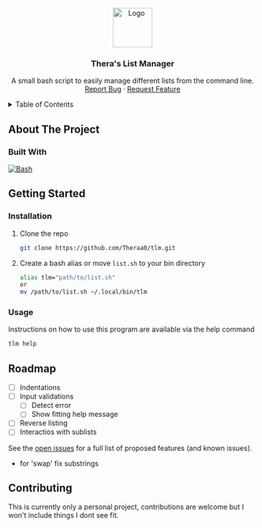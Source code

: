 <!-- PROJECT LOGO -->
<br />
<div align="center">
  <a href="https://github.com/Theraa0/tlm">
    <img src="images/logo.png" alt="Logo" width="80" height="80">
  </a>

<h3 align="center">Thera's List Manager</h3>

  <p align="center">
    A small bash script to easily manage different lists from the command line.
    <br />
    <a href="https://github.com/Theraa0/tlm/issues">Report Bug</a>
    ·
    <a href="https://github.com/Theraa0/tlm/issues">Request Feature</a>
  </p>
</div>


<details>
  <summary>Table of Contents</summary>
  <ol>
    <li>
      <a href="#about-the-project">About The Project</a>
    </li>
    <li>
      <a href="#getting-started">Getting Started</a>
      <ul>
        <li><a href="#installation">Installation</a></li>
        <li><a href="#usage">Usage</a></li>
      </ul>
    </li>
    <li><a href="#roadmap">Roadmap</a></li>
    <li><a href="#contributing">Contributing</a></li>
  </ol>
</details>



## About The Project


### Built With

[![Bash][Bash.js]][Bash-url]


<!-- GETTING STARTED -->
## Getting Started

### Installation

1. Clone the repo
   ```sh
   git clone https://github.com/Theraa0/tlm.git
   ```
2. Create a bash alias or move ```list.sh``` to your bin directory
   ```sh
   alias tlm="path/to/list.sh"
   or
   mv /path/to/list.sh ~/.local/bin/tlm
   ```



### Usage

Instructions on how to use this program are available via the help command
```sh
tlm help
```



## Roadmap
- [ ] Indentations
- [ ] Input validations
	- [ ] Detect error
	- [ ] Show fitting help message
- [ ] Reverse listing
- [ ] Interactios with sublists

See the [open issues](https://github.com/Theraa0/tlm/issues) for a full list of proposed features (and known issues).
- for 'swap' fix substrings

## Contributing

This is currently only a personal project, contributions are welcome but I won't include things I dont see fit.



<!-- MARKDOWN LINKS & IMAGES -->
<!-- https://www.markdownguide.org/basic-syntax/#reference-style-links -->
[Bash.js]: https://img.shields.io/badge/Bash-DD0031?style=for-the-badge&logo=gnubash&logoColor=white
[Bash-url]: https://www.gnu.org/software/bash/
